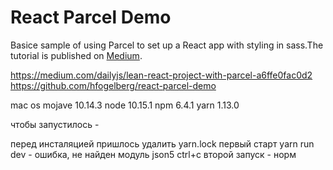 # React Parcel Demo

Basice sample of using Parcel to set up a React app with styling in sass.The tutorial is published on [Medium](https://medium.com/dailyjs/lean-react-project-with-parcel-a6ffe0fac0d2).

https://medium.com/dailyjs/lean-react-project-with-parcel-a6ffe0fac0d2
https://github.com/hfogelberg/react-parcel-demo


mac os mojave 10.14.3
node 10.15.1
npm 6.4.1
yarn 1.13.0

чтобы запустилось - 

перед инсталяцией пришлось удалить yarn.lock
первый старт 
yarn run dev - ошибка, не найден модуль json5
ctrl+c
второй запуск - норм

